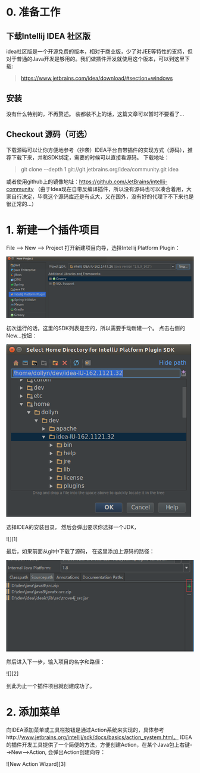 # 0. 准备工作

## 下载Intellij IDEA 社区版
idea社区版是一个开源免费的版本，相对于商业版，少了对JEE等特性的支持，但对于普通的Java开发是够用的。我们做插件开发就使用这个版本，可以到这里下载: 

> https://www.jetbrains.com/idea/download/#section=windows

## 安装
没有什么特别的，不再赘述。 装都装不上的话，这篇文章可以暂时不要看了...

## Checkout 源码（可选）
下载源码可以让你方便地参考（抄袭）IDEA平台自带插件的实现方式（源码），推荐下载下来，并和SDK绑定，需要的时候可以直接看源码。
下载地址：
> git clone --depth 1 git://git.jetbrains.org/idea/community.git idea

或者使用github上的镜像地址：https://github.com/JetBrains/intellij-community
（由于Idea现在自带反编译插件，所以没有源码也可以凑合着用，大家自行决定，毕竟这个源码库还是有点大，又在国外，没有好的代理下不下来也是很正常的...）


# 1. 新建一个插件项目

File --> New --> Project
打开新建项目向导，选择Intellij Platform Plugin：

![](/images/2016-08-15-idea-plugin-dev/new_proj_sdk.png)
 
初次运行的话，这里的SDK列表是空的，所以需要手动新建一个。 点击右侧的New...按钮：

![](/images/2016-08-15-idea-plugin-dev/new_sdk_select_dir.png)

选择IDEA的安装目录， 然后会弹出要求你选择一个JDK，

![][1]

最后，如果前面从git中下载了源码， 在这里添加上源码的路径：
 
![](/images/2016-08-15-idea-plugin-dev/new_sdk_classpath.png)

 然后进入下一步，输入项目的名字和路径：
 
![][2]
 
 到此为止一个插件项目就创建成功了。
 
 
 # 2. 添加菜单
 
 向IDEA添加菜单或工具栏按钮是通过Action系统来实现的，具体参考http://www.jetbrains.org/intellij/sdk/docs/basics/action_system.html。
 IDEA的插件开发工具提供了一个简便的方法，方便创建Action，在某个Java包上右键-->New-->Action, 会弹出Action创建向导：

![New Action Wizard][3]




